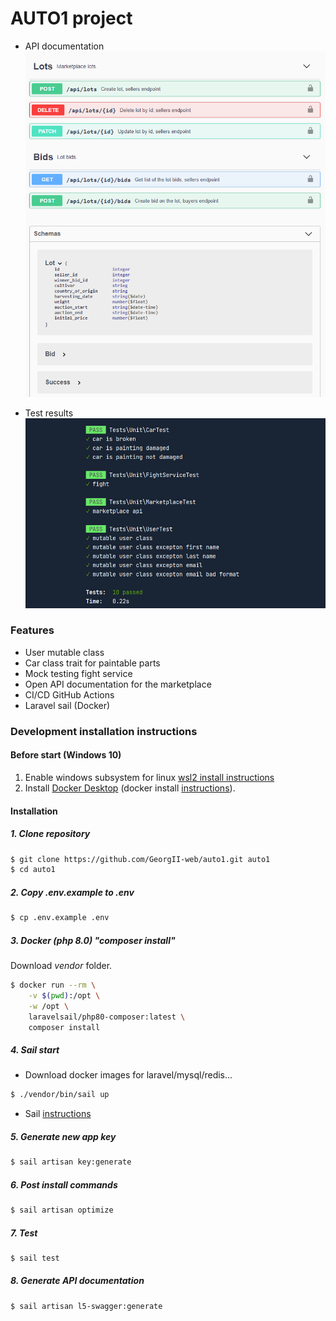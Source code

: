 # AUTO1 project
- API documentation
![Request](public/images/swagger.png?raw=true "Docs")

- Test results
![Test](public/images/test.png?raw=true "Test")

### Features
- User mutable class
- Car class trait for paintable parts
- Mock testing fight service
- Open API documentation for the marketplace
- CI/CD GitHub Actions
- Laravel sail (Docker)

### Development installation instructions

#### Before start (Windows 10)

1. Enable windows subsystem for linux [wsl2 install instructions](https://docs.microsoft.com/ru-ru/windows/wsl/install-win10#step-1---enable-the-windows-subsystem-for-linux)
2. Install [Docker Desktop](https://www.docker.com/products/docker-desktop) (docker install [instructions](https://docs.docker.com/docker-for-windows/wsl/)).

#### Installation

##### 1. Clone repository

```sh
$ git clone https://github.com/GeorgII-web/auto1.git auto1
$ cd auto1
```

##### 2. Copy .env.example to .env
```sh
$ cp .env.example .env
```

##### 3. Docker (php 8.0) "composer install"
Download *vendor* folder.
```sh
$ docker run --rm \
    -v $(pwd):/opt \
    -w /opt \
    laravelsail/php80-composer:latest \
    composer install
```

##### 4. Sail start
- Download docker images for laravel/mysql/redis...
```sh
$ ./vendor/bin/sail up
```
- Sail [instructions](https://laravel.com/docs/8.x/sail#executing-sail-commands)

##### 5. Generate new app key
```sh
$ sail artisan key:generate
```

##### 6. Post install commands
```sh
$ sail artisan optimize
```

##### 7. Test
```sh
$ sail test
```

##### 8. Generate API documentation
```sh
$ sail artisan l5-swagger:generate
```
